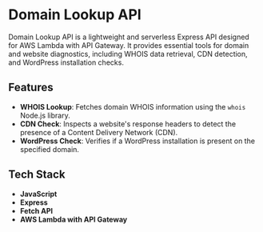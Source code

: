 # Domain Lookup API  

Domain Lookup API is a lightweight and serverless Express API designed for AWS Lambda with API Gateway. It provides essential tools for domain and website diagnostics, including WHOIS data retrieval, CDN detection, and WordPress installation checks.  

## Features  

- **WHOIS Lookup**: Fetches domain WHOIS information using the `whois` Node.js library.  
- **CDN Check**: Inspects a website's response headers to detect the presence of a Content Delivery Network (CDN).  
- **WordPress Check**: Verifies if a WordPress installation is present on the specified domain.  

## Tech Stack  

- **JavaScript**  
- **Express**  
- **Fetch API**  
- **AWS Lambda with API Gateway**  
